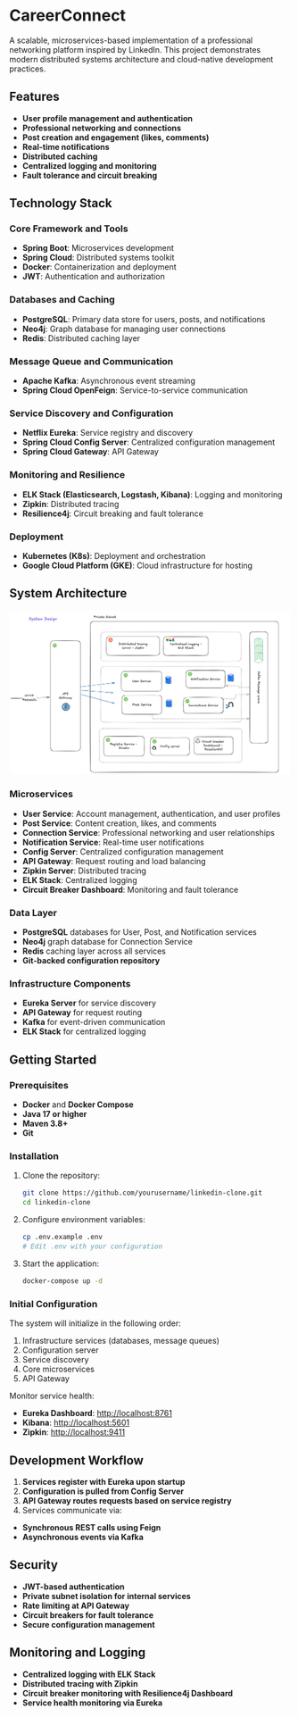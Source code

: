 # CareerConnect


A scalable, microservices-based implementation of a professional networking platform inspired by LinkedIn. This project
demonstrates modern distributed systems architecture and cloud-native development practices.

## Features

- **User profile management and authentication**
- **Professional networking and connections**
- **Post creation and engagement (likes, comments)**
- **Real-time notifications**
- **Distributed caching**
- **Centralized logging and monitoring**
- **Fault tolerance and circuit breaking**

## Technology Stack

### Core Framework and Tools

- **Spring Boot**: Microservices development
- **Spring Cloud**: Distributed systems toolkit
- **Docker**: Containerization and deployment
- **JWT**: Authentication and authorization

### Databases and Caching

- **PostgreSQL**: Primary data store for users, posts, and notifications
- **Neo4j**: Graph database for managing user connections
- **Redis**: Distributed caching layer

### Message Queue and Communication

- **Apache Kafka**: Asynchronous event streaming
- **Spring Cloud OpenFeign**: Service-to-service communication

### Service Discovery and Configuration

- **Netflix Eureka**: Service registry and discovery
- **Spring Cloud Config Server**: Centralized configuration management
- **Spring Cloud Gateway**: API Gateway

### Monitoring and Resilience

- **ELK Stack (Elasticsearch, Logstash, Kibana)**: Logging and monitoring
- **Zipkin**: Distributed tracing
- **Resilience4j**: Circuit breaking and fault tolerance

### Deployment

- **Kubernetes (K8s)**: Deployment and orchestration
- **Google Cloud Platform (GKE)**: Cloud infrastructure for hosting

## System Architecture

![Architecture Diagram](images/System_Design.png)

### Microservices

- **User Service**: Account management, authentication, and user profiles
- **Post Service**: Content creation, likes, and comments
- **Connection Service**: Professional networking and user relationships
- **Notification Service**: Real-time user notifications
- **Config Server**: Centralized configuration management
- **API Gateway**: Request routing and load balancing
- **Zipkin Server**: Distributed tracing
- **ELK Stack**: Centralized logging
- **Circuit Breaker Dashboard**: Monitoring and fault tolerance

### Data Layer

- **PostgreSQL** databases for User, Post, and Notification services
- **Neo4j** graph database for Connection Service
- **Redis** caching layer across all services
- **Git-backed configuration repository**

### Infrastructure Components

- **Eureka Server** for service discovery
- **API Gateway** for request routing
- **Kafka** for event-driven communication
- **ELK Stack** for centralized logging

## Getting Started

### Prerequisites

- **Docker** and **Docker Compose**
- **Java 17 or higher**
- **Maven 3.8+**
- **Git**

### Installation

1. Clone the repository:

   ```bash
   git clone https://github.com/yourusername/linkedin-clone.git
   cd linkedin-clone
   ```

2. Configure environment variables:

   ```bash
   cp .env.example .env
   # Edit .env with your configuration
   ```

3. Start the application:

   ```bash
   docker-compose up -d
   ```

### Initial Configuration

The system will initialize in the following order:

1. Infrastructure services (databases, message queues)
2. Configuration server
3. Service discovery
4. Core microservices
5. API Gateway

Monitor service health:

- **Eureka Dashboard**: [http://localhost:8761](http://localhost:8761)
- **Kibana**: [http://localhost:5601](http://localhost:5601)
- **Zipkin**: [http://localhost:9411](http://localhost:9411)

## Development Workflow

1. **Services register with Eureka upon startup**
2. **Configuration is pulled from Config Server**
3. **API Gateway routes requests based on service registry**
4. Services communicate via:

- **Synchronous REST calls using Feign**
- **Asynchronous events via Kafka**

## Security

- **JWT-based authentication**
- **Private subnet isolation for internal services**
- **Rate limiting at API Gateway**
- **Circuit breakers for fault tolerance**
- **Secure configuration management**

## Monitoring and Logging

- **Centralized logging with ELK Stack**
- **Distributed tracing with Zipkin**
- **Circuit breaker monitoring with Resilience4j Dashboard**
- **Service health monitoring via Eureka**


